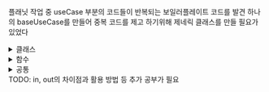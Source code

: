  플래닛 작업 중 useCase 부분의 코드들이 반복되는 보일러플레이트 코드를 발견 하나의 baseUseCase를 만들어 중복 코드를 제고 하기위해
 제네릭 클래스를 만들 필요가 있었다

<details>
<summary>클래스</summary>

```kt
  class BaseUseCase<T> {
  }
``` 
  Generic클래스를 정의 할 때는 클래스의 이름 뒤에 T 를 붙여 생성
</details>
<details>
<summary>함수</summary>
  
```kt
 fun <T> useCase(arg: T) {}
```
  
  Generic 함수를 생성할 때는 함수명 앞에 T 를 붙여서 생성
</details> 
<details>
  <summary>공통</summary>

  만약 두개이상의 Generic변수가 필요하다면
  <T,K,C> 처럼 여러개의 변수를 선언 하면 된다
  
```kt
  class BaseUseCase<T, K, C> {
  }
```
기본적으로 Generic변수는 Nullable 이다 만약 notnull 타입으로 만들고 싶으면 뒤에 Any 타입을 선언 해주면 된다(<T> == <T : Any?>로 보면 될듯)
   
```kt
 fun <T: Any> useCase(arg: T) {}
```
Generic 변수는 Super type인 Number로 숫자만 허용 되게 제한을 걸수 있다
    
```kt
 fun <T: Number> useCase(arg: T) {}
```   
</details>
TODO: in, out의 차이점과 활용 방법 등 추가 공부가 필요
